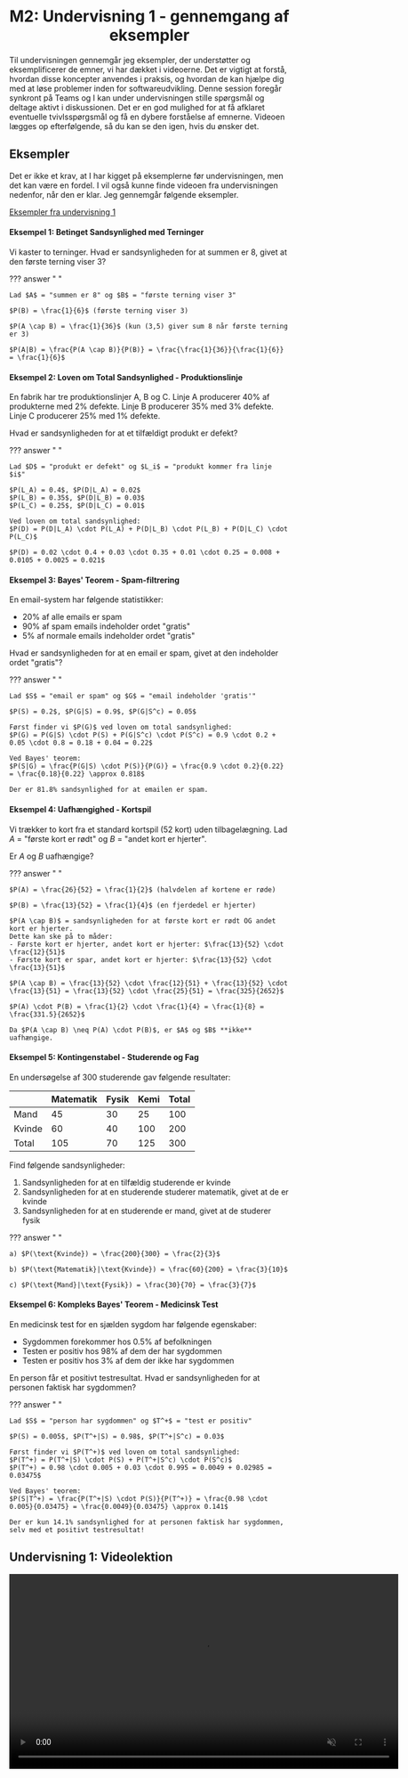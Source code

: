 <h1 align="center">M2: Undervisning 1 - gennemgang af eksempler</h1>

Til undervisningen gennemgår jeg eksempler, der understøtter og eksemplificerer de emner, vi har dækket i videoerne. Det er vigtigt at forstå, hvordan disse koncepter anvendes i praksis, og hvordan de kan hjælpe dig med at løse problemer inden for softwareudvikling. Denne session foregår synkront på Teams og I kan under undervisningen stille spørgsmål og deltage aktivt i diskussionen. Det er en god mulighed for at få afklaret eventuelle tvivlsspørgsmål og få en dybere forståelse af emnerne. Videoen lægges op efterfølgende, så du kan se den igen, hvis du ønsker det.

## Eksempler

Det er ikke et krav, at I har kigget på eksemplerne før undervisningen, men det kan være en fordel. I vil også kunne finde videoen fra undervisningen nedenfor, når den er klar. Jeg gennemgår følgende eksempler.

[Eksempler fra undervisning 1](https://drive.google.com/file/d/19d2mBuEbLac_jS0Y-f3fFbinN31scKeY/view?usp=sharing)

<style>
body[data-md-color-scheme] .md-content ol       { list-style-type: lower-alpha; }
body[data-md-color-scheme] .md-content ol li    { padding-left: 10px; }
</style>

#### Eksempel 1: Betinget Sandsynlighed med Terninger

Vi kaster to terninger. Hvad er sandsynligheden for at summen er 8, givet at den første terning viser 3?

??? answer "&nbsp;"

    Lad $A$ = "summen er 8" og $B$ = "første terning viser 3"
    
    $P(B) = \frac{1}{6}$ (første terning viser 3)
    
    $P(A \cap B) = \frac{1}{36}$ (kun (3,5) giver sum 8 når første terning er 3)
    
    $P(A|B) = \frac{P(A \cap B)}{P(B)} = \frac{\frac{1}{36}}{\frac{1}{6}} = \frac{1}{6}$

#### Eksempel 2: Loven om Total Sandsynlighed - Produktionslinje

En fabrik har tre produktionslinjer A, B og C. Linje A producerer 40% af produkterne med 2% defekte. Linje B producerer 35% med 3% defekte. Linje C producerer 25% med 1% defekte.

Hvad er sandsynligheden for at et tilfældigt produkt er defekt?

??? answer "&nbsp;"

    Lad $D$ = "produkt er defekt" og $L_i$ = "produkt kommer fra linje $i$"
    
    $P(L_A) = 0.4$, $P(D|L_A) = 0.02$
    $P(L_B) = 0.35$, $P(D|L_B) = 0.03$  
    $P(L_C) = 0.25$, $P(D|L_C) = 0.01$
    
    Ved loven om total sandsynlighed:
    $P(D) = P(D|L_A) \cdot P(L_A) + P(D|L_B) \cdot P(L_B) + P(D|L_C) \cdot P(L_C)$
    
    $P(D) = 0.02 \cdot 0.4 + 0.03 \cdot 0.35 + 0.01 \cdot 0.25 = 0.008 + 0.0105 + 0.0025 = 0.021$

#### Eksempel 3: Bayes' Teorem - Spam-filtrering

En email-system har følgende statistikker:

- 20% af alle emails er spam
- 90% af spam emails indeholder ordet "gratis"
- 5% af normale emails indeholder ordet "gratis"

Hvad er sandsynligheden for at en email er spam, givet at den indeholder ordet "gratis"?

??? answer "&nbsp;"

    Lad $S$ = "email er spam" og $G$ = "email indeholder 'gratis'"
    
    $P(S) = 0.2$, $P(G|S) = 0.9$, $P(G|S^c) = 0.05$
    
    Først finder vi $P(G)$ ved loven om total sandsynlighed:
    $P(G) = P(G|S) \cdot P(S) + P(G|S^c) \cdot P(S^c) = 0.9 \cdot 0.2 + 0.05 \cdot 0.8 = 0.18 + 0.04 = 0.22$
    
    Ved Bayes' teorem:
    $P(S|G) = \frac{P(G|S) \cdot P(S)}{P(G)} = \frac{0.9 \cdot 0.2}{0.22} = \frac{0.18}{0.22} \approx 0.818$
    
    Der er 81.8% sandsynlighed for at emailen er spam.

#### Eksempel 4: Uafhængighed - Kortspil

Vi trækker to kort fra et standard kortspil (52 kort) uden tilbagelægning. Lad $A$ = "første kort er rødt" og $B$ = "andet kort er hjerter".

Er $A$ og $B$ uafhængige?

??? answer "&nbsp;"

    $P(A) = \frac{26}{52} = \frac{1}{2}$ (halvdelen af kortene er røde)
    
    $P(B) = \frac{13}{52} = \frac{1}{4}$ (en fjerdedel er hjerter)
    
    $P(A \cap B)$ = sandsynligheden for at første kort er rødt OG andet kort er hjerter.
    Dette kan ske på to måder:
    - Første kort er hjerter, andet kort er hjerter: $\frac{13}{52} \cdot \frac{12}{51}$
    - Første kort er spar, andet kort er hjerter: $\frac{13}{52} \cdot \frac{13}{51}$
    
    $P(A \cap B) = \frac{13}{52} \cdot \frac{12}{51} + \frac{13}{52} \cdot \frac{13}{51} = \frac{13}{52} \cdot \frac{25}{51} = \frac{325}{2652}$
    
    $P(A) \cdot P(B) = \frac{1}{2} \cdot \frac{1}{4} = \frac{1}{8} = \frac{331.5}{2652}$
    
    Da $P(A \cap B) \neq P(A) \cdot P(B)$, er $A$ og $B$ **ikke** uafhængige.

#### Eksempel 5: Kontingenstabel - Studerende og Fag

En undersøgelse af 300 studerende gav følgende resultater:

|           | Matematik | Fysik | Kemi | Total |
|-----------|-----------|-------|------|-------|
| Mand      | 45        | 30    | 25   | 100   |
| Kvinde    | 60        | 40    | 100  | 200   |
| Total     | 105       | 70    | 125  | 300   |

Find følgende sandsynligheder:

1. Sandsynligheden for at en tilfældig studerende er kvinde
2. Sandsynligheden for at en studerende studerer matematik, givet at de er kvinde
3. Sandsynligheden for at en studerende er mand, givet at de studerer fysik

??? answer "&nbsp;"

    a) $P(\text{Kvinde}) = \frac{200}{300} = \frac{2}{3}$
    
    b) $P(\text{Matematik}|\text{Kvinde}) = \frac{60}{200} = \frac{3}{10}$
    
    c) $P(\text{Mand}|\text{Fysik}) = \frac{30}{70} = \frac{3}{7}$

#### Eksempel 6: Kompleks Bayes' Teorem - Medicinsk Test

En medicinsk test for en sjælden sygdom har følgende egenskaber:

- Sygdommen forekommer hos 0.5% af befolkningen
- Testen er positiv hos 98% af dem der har sygdommen
- Testen er positiv hos 3% af dem der ikke har sygdommen

En person får et positivt testresultat. Hvad er sandsynligheden for at personen faktisk har sygdommen?

??? answer "&nbsp;"

    Lad $S$ = "person har sygdommen" og $T^+$ = "test er positiv"
    
    $P(S) = 0.005$, $P(T^+|S) = 0.98$, $P(T^+|S^c) = 0.03$
    
    Først finder vi $P(T^+)$ ved loven om total sandsynlighed:
    $P(T^+) = P(T^+|S) \cdot P(S) + P(T^+|S^c) \cdot P(S^c)$
    $P(T^+) = 0.98 \cdot 0.005 + 0.03 \cdot 0.995 = 0.0049 + 0.02985 = 0.03475$
    
    Ved Bayes' teorem:
    $P(S|T^+) = \frac{P(T^+|S) \cdot P(S)}{P(T^+)} = \frac{0.98 \cdot 0.005}{0.03475} = \frac{0.0049}{0.03475} \approx 0.141$
    
    Der er kun 14.1% sandsynlighed for at personen faktisk har sygdommen, selv med et positivt testresultat!

## Undervisning 1: Videolektion

<p align="center">
    <video width="700" autoplay loop muted controls playsinline preload="metadata">
        <source src="/MSE1_DK_25/figures/comingsoon.mp4" type="video/mp4">
        Your browser does not support the video tag.
    </video>
</p>